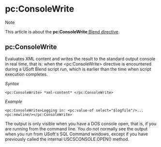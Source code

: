 # pc:ConsoleWrite



> [!NOTE]
> This article is about the **pc:ConsoleWrite**[ Blend directive](/docs/Repositories/Blend%20directives).

## **pc:ConsoleWrite**

Evaluates XML content and writes the result to the standard output console in real time, that is: when the \<pc:ConsoleWrite> directive is encountered during a USoft Blend script run, which is earlier than the time when script execution completes.

*Syntax*

```
<pc:ConsoleWrite> *xml-content* </pc:ConsoleWrite>
```

*Example*

```language-xml
<pc:ConsoleWrite>Logging in: <pc:value-of select="$logfile"/>...<pc:newline/></pc:ConsoleWrite>
```

The output is only visible when you have a DOS console open, that is, if you are running from the command line. You do not normally see the output when you run from USoft's SQL Command windows, except if you have previously called the internal USCSCONSOLE.OPEN() method.